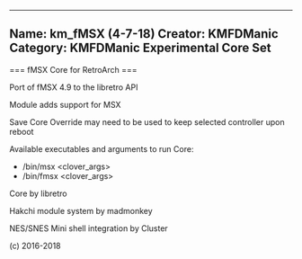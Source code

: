 -----------------------
Name: km_fMSX (4-7-18)
Creator: KMFDManic
Category: KMFDManic Experimental Core Set
-----------------------
=== fMSX Core for RetroArch ===

Port of fMSX 4.9 to the libretro API

Module adds support for MSX

Save Core Override may need to be used to keep selected controller upon reboot

Available executables and arguments to run Core:
- /bin/msx <rom> <clover_args>
- /bin/fmsx <rom> <clover_args>

Core by libretro

Hakchi module system by madmonkey

NES/SNES Mini shell integration by Cluster

(c) 2016-2018
